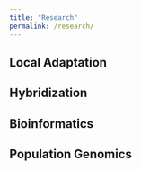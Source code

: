 ```yaml
---
title: "Research"
permalink: /research/
---
```

## Local Adaptation
## Hybridization
## Bioinformatics
## Population Genomics

